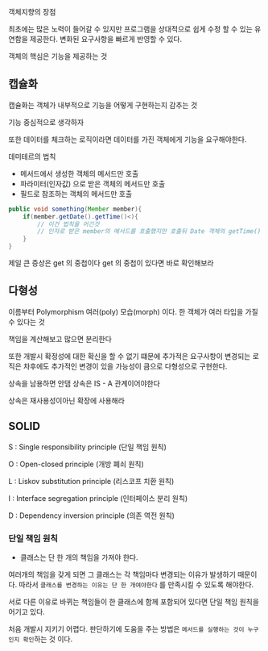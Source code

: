 객체지향의 장점

최초에는 많은 노력이 들어갈 수 있지만 프로그램을 상대적으로 쉽게 수정 할 수 있는 유연함을 제공한다. 변화된 요구사항을 빠르게 반영할 수 있다.

객체의 핵심은 기능을 제공하는 것



## 캡슐화

캡슐화는 객체가 내부적으로 기능을 어떻게 구현하는지 감추는 것

기능 중심적으로 생각하자

또한 데이터를 체크하는 로직이라면 데이터를 가진 객체에게 기능을 요구해야한다.

데미테르의 법칙

- 메서드에서 생성한 객체의 메서드만 호출
- 파라미터(인자값) 으로 받은 객체의 메서드만 호출
- 필드로 참조하는 객체의 메서드만 호출

```java
public void something(Member member){
    if(member.getDate().getTime()<){
        // 이건 법칙을 어긴것
        // 인자로 받은 member의 메서드를 호출했지만 호출뒤 Date 객체의 getTime() 메서드를 호출함 즉 데이터를 접근하게 하도록 함
    }
}
```

제일 큰 증상은 get 의 중첩이다 get 의 중첩이 있다면 바로 확인해보라



## 다형성

이름부터 Polymorphism 여러(poly) 모습(morph) 이다. 한 객체가 여러 타입을 가질 수 있다는 것

책임을 계산해보고 많으면 분리한다

또한 개발시 확정성에 대한 확신을 할 수 없기 떄문에 추가적은 요구사항이 변경되는 로직은 차후에도 추가적인 변경이 있을 가능성이 큼으로 다형성으로 구현한다.



상속을 남용하면 안댐 상속은 IS - A 관계이어야한다

상속은 재사용성이아닌 확장에 사용해라





## SOLID

S : Single responsibility principle (단일 책임 원칙)

O : Open-closed principle (개방 폐쇠 원칙)

L : Liskov substitution principle (리스코프 치환 원칙)

I : Interface segregation principle (인터페이스 분리 원칙) 

D : Dependency inversion principle (의존 역전 원칙)

### 단일 책임 원칙

- 클래스는 단 한 개의 책임을 가져야 한다.

여러개의 책임을 갖게 되면 그 클래스는 각 책임마다 변경되는 이유가 발생하기 때문이다. 따라서 `클래스를 변경하는 이유는 단 한 개여야한다` 를 만족시킬 수 있도록 해야한다.

서로 다른 이유로 바뀌는 책임들이 한 클래스에 함께 포함되어 있다면 단일 책임 원칙을 어기고 있다.

처음 개발시 지키기 어렵다. 판단하기에 도움을 주는 방법은 `메서드를 실행하는 것이 누구인지 확인`하는 것 이다.

